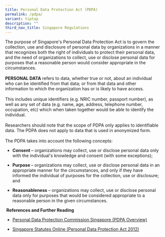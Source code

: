 ```yaml
---
title: Personal Data Protection Act (PDPA)
permalink: /pdpa/
variant: tiptap
description: ""
third_nav_title: Singapore Regulations
---
```

<p>The purpose of Singapore's Personal Data Protection Act is to govern the
collection, use and disclosure of personal data by organizations in a manner
that recognizes both the right of individuals to protect their personal
data, and the need of organizations to collect, use or disclose personal
data for purposes that a reasonable person would consider appropriate in
the circumstances.
<br>
<br><strong>PERSONAL DATA</strong> refers to data, whether true or not, about
an individual who can be identified from that data; or from that data and
other information to which the organization has or is likely to have access.
<br>
<br>This includes unique identifiers (e.g. NRIC number, passport number),
as well as any set of data (e.g. name, age, address, telephone number,
occupation, etc) which when taken together would be able to identify the
individual.
<br>
<br>Researchers should note that the scope of PDPA only applies to identifiable
data. The PDPA does not apply to data that is used in anonymized form.
<br>
<br>The PDPA takes into account the following concepts:</p>
<ul data-tight="true" class="tight">
<li>
<p><strong>Consent </strong>– organizations may collect, use or disclose
personal data only with the individual's knowledge and consent (with some
exceptions);</p>
</li>
</ul>
<ul data-tight="true" class="tight">
<li>
<p><strong>Purpose </strong>– organizations may collect, use or disclose
personal data in an appropriate manner for the circumstances, and only
if they have informed the individual of purposes for the collection, use
or disclosure; and</p>
</li>
</ul>
<ul data-tight="true" class="tight">
<li>
<p><strong>Reasonableness</strong> – organizations may collect, use or disclose
personal data only for purposes that would be considered appropriate to
a reasonable person in the given circumstances.</p>
</li>
</ul>
<p>&nbsp;<strong>References and Further Reading</strong>
</p>
<ul data-tight="true" class="tight">
<li>
<p><a href="https://www.pdpc.gov.sg/overview-of-pdpa/the-legislation/personal-data-protection-act" rel="noopener noreferrer nofollow" target="_blank">Personal Data Protection Commission Singapore (PDPA Overview)</a>
</p>
</li>
<li>
<p><a href="https://sso.agc.gov.sg/Act/PDPA2012" rel="noopener noreferrer nofollow" target="_blank">Singapore Statutes Online (Personal Data Protection Act 2012)</a>
</p>
</li>
</ul>
<p></p>